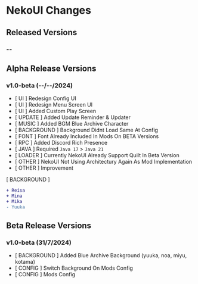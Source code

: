 # NekoUI Changes

## Released Versions
### --

## Alpha Release Versions
### v1.0-beta (--/--/2024)
- [ UI ] Redesign Config UI
- [ UI ] Redesign Menu Screen UI
- [ UI ] Added Custom Play Screen
- [ UPDATE ] Added Update Reminder & Updater
- [ MUSIC ] Added BGM Blue Archive Character
- [ BACKGROUND ] Background Didnt Load Same At Config
- [ FONT ] Font Already Included In Mods On BETA Versions
- [ RPC ] Added Discord Rich Presence
- [ JAVA ] Required `Java 17` > `Java 21`
- [ LOADER ] Currently NekoUI Already Support Quilt In Beta Version
- [ OTHER ] NekoUI Not Using Architectury Again As Mod Implementation
- [ OTHER ] Improvement

[ BACKGROUND ]
```diff
+ Reisa
+ Mina
+ Mika
- Yuuka
```

## Beta Release Versions
### v1.0-beta (31/7/2024)
- [ BACKGROUND ] Added Blue Archive Background (yuuka, noa, miyu, kotama)
- [ CONFIG ] Switch Background On Mods Config
- [ CONFIG ] Mods Config
